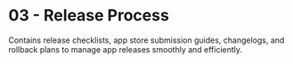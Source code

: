 # 03 - Release Process

Contains release checklists, app store submission guides, changelogs, and rollback plans to manage app releases smoothly and efficiently.
